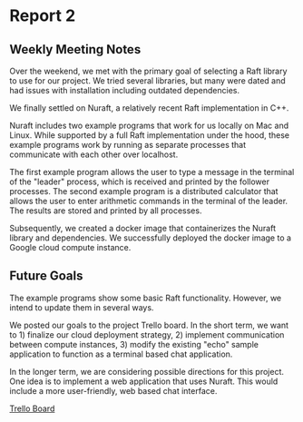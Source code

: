 # Report 2

## Weekly Meeting Notes 
Over the weekend, we met with the primary goal of selecting a Raft library to use for our project.  We tried several libraries, but many were dated and had issues with installation including outdated dependencies.

We finally settled on Nuraft, a relatively recent Raft implementation in C++.  

Nuraft includes two example programs that work for us locally on Mac and Linux.  While supported by a full Raft implementation under the hood, these example programs work by running as separate processes that communicate with each other over localhost. 

The first example program allows the user to type a message in the terminal of the "leader" process, which is received and printed by the follower processes.  The second example program is a distributed calculator that allows the user to enter arithmetic commands in the terminal of the leader.  The results are stored and printed by all processes.

Subsequently, we created a docker image that containerizes the Nuraft library and dependencies.  We successfully deployed the docker image to a Google cloud compute instance.

## Future Goals

The example programs show some basic Raft functionality.  However, we intend to update them in several ways.  

We posted our goals to the project Trello board.  In the short term, we want to 1) finalize our cloud deployment strategy, 2) implement communication between compute instances, 3) modify the existing "echo" sample application to function as a terminal based chat application.

In the longer term, we are considering possible directions for this project.  One idea is to implement a web application that uses Nuraft.  This would include a more user-friendly, web based chat interface.


[Trello Board](https://trello.com/b/hbhwfHb7/ecs251-final-project)
